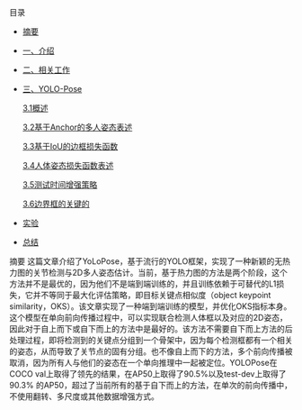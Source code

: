 目录

- [摘要](index=)

- [一、介绍](index=)

- [二、相关工作](index=)

- [三、YOLO-Pose](index=)

  [3.1概述](index=)

  [3.2基于Anchor的多人姿态表述](index=)

  [3.3基于IoU的边框损失函数](index=)

  [3.4人体姿态损失函数表述](index=)

  [3.5测试时间增强策略](index=)

  [3.6边界框的关键的](index=)

- [实验](index=)
- [总结](inedex=)

摘要
       这篇文章介绍了YoLoPose，基于流行的YOLO框架，实现了一种新颖的无热力图的关节检测与2D多人姿态估计。当前，基于热力图的方法是两个阶段，这个方法并不是最优的，因为他们不是端到端训练的，并且训练依赖于可替代的L1损失，它并不等同于最大化评估策略，即目标关键点相似度（object keypoint similarity，OKS）。该文章实现了一种端到端训练的模型，并优化OKS指标本身。这个模型在单向前向传播过程中，可以实现联合检测人体框以及对应的2D姿态，因此对于自上而下或自下而上的方法中是最好的。该方法不需要自下而上方法的后处理过程，即将检测到的关键点分组到一个骨架中，因为每个检测框都有一个相关的姿态，从而导致了关节点的固有分组。也不像自上而下的方法，多个前向传播被取消，因为所有人与他们的姿态在一个单向推理中一起被定位。YOLOPose在COCO val上取得了领先的结果，在AP50上取得了90.5%以及test-dev上取得了90.3% 的AP50，超过了当前所有的基于自下而上的方法，在单次的前向传播中，不使用翻转、多尺度或其他数据增强方式。
